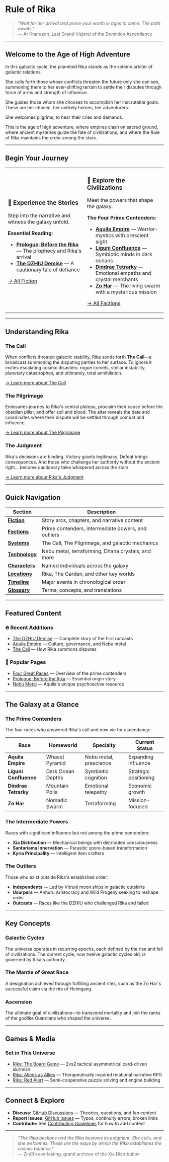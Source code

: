 # Rule of Rika

> *"Wait for her arrival and prove your worth in ages to come. The path awaits."*  
> — Ar Kharazon, Last Grand Vizjerei of the Dominion Ascendancy

---

## Welcome to the Age of High Adventure

In this galactic cycle, the planetoid Rika stands as the solemn arbiter of galactic relations. 

She calls forth those whose conflicts threaten the future only she can see, summoning them to her ever-shifting terrain to settle their disputes through force of arms and strength of influence. 

She guides those whom she chooses to accomplish her inscrutable goals. These are her chosen, her unlikely heroes, her adventurers. 

She welcomes pilgrims, to hear their cries and demands. 

This is the age of high adventure, where empires clash on sacred ground, where ancient mysteries guide the fate of civilizations, and where the Rule of Rika maintains the order among the stars.

---

## Begin Your Journey

<table>
<tr>
<td width="50%">

### 📖 **Experience the Stories**
Step into the narrative and witness the galaxy unfold.

**Essential Reading:**
- [**Prologue: Before the Rika**](fiction/00-prologue) — The prophecy and Rika's arrival
- [**The DZHIU Demise**](fiction/01-the-dzhiu-demise) — A cautionary tale of defiance

[→ All Fiction](fiction/index)

</td>
<td width="50%">

### 🌌 **Explore the Civilizations**
Meet the powers that shape the galaxy.

**The Four Prime Contenders:**
- [**Aquila Empire**](factions/prime-contenders/aquila-empire) — Warrior-mystics with prescient sight
- [**Liguni Confluence**](factions/prime-contenders/liguni-confluence) — Symbiotic minds in dark oceans
- [**Dindrae Tetrarky**](factions/prime-contenders/dindrae-tetrarky) — Emotional empaths and crystal merchants
- [**Zo Har**](factions/prime-contenders/zo-har) — The living swarm with a mysterious mission

[→ All Factions](factions/index)

</td>
</tr>
</table>

---

## Understanding Rika

### The Call
When conflicts threaten galactic stability, Rika sends forth **The Call**—a broadcast summoning the disputing parties to her surface. To ignore it invites escalating cosmic disasters: rogue comets, stellar instability, planetary catastrophes, and ultimately, total annihilation.

[→ Learn more about The Call](systems/the-call)

### The Pilgrimage
Emissaries journey to Rika's central plateau, proclaim their cause before the obsidian pillar, and offer soil and blood. The altar reveals the date and coordinates where their dispute will be settled through combat and influence.

[→ Learn more about The Pilgrimage](systems/the-pilgrimage)

### The Judgment
Rika's decisions are binding. Victory grants legitimacy. Defeat brings consequences. And those who challenge her authority without the ancient right... become cautionary tales whispered across the stars.

[→ Learn more about Rika's Judgment](systems/rika-judgment)

---

## Quick Navigation

| Section | Description |
|---------|-------------|
| **[Fiction](fiction/index)** | Story arcs, chapters, and narrative content |
| **[Factions](factions/index)** | Prime contenders, intermediate powers, and outliers |
| **[Systems](systems/index)** | The Call, The Pilgrimage, and galactic mechanics |
| **[Technology](technology/index)** | Nebu metal, terraforming, Dhana crystals, and more |
| **[Characters](characters/index)** | Named individuals across the galaxy |
| **[Locations](locations/index)** | Rika, The Garden, and other key worlds |
| **[Timeline](meta/timeline)** | Major events in chronological order |
| **[Glossary](meta/glossary)** | Terms, concepts, and translations |

---

## Featured Content

### 🔥 **Recent Additions**
- [The DZHIU Demise](fiction/01-the-dzhiu-demise) — Complete story of the first outcasts
- [Aquila Empire](factions/prime-contenders/aquila-empire) — Culture, governance, and Nebu metal
- [The Call](systems/the-call) — How Rika summons disputes

### 🌟 **Popular Pages**
- [Four Great Races](factions/index) — Overview of the prime contenders
- [Prologue: Before the Rika](fiction/00-prologue) — Essential origin story
- [Nebu Metal](technology/nebu-metal.md) — Aquila's unique psychoactive resource

---

## The Galaxy at a Glance

### The Prime Contenders
The four races who answered Rika's call and now vie for ascendancy:

| Race | Homeworld | Specialty | Current Status |
|------|-----------|-----------|----------------|
| **Aquila Empire** | Whaset Pyramid | Nebu metal, prescience | Expanding influence |
| **Liguni Confluence** | Dark Ocean Depths | Symbiotic cognition | Strategic positioning |
| **Dindrae Tetrarky** | Mountain Polis | Emotional telepathy | Economic growth |
| **Zo Har** | Nomadic Swarm | Terraforming | Mission-focused |

### The Intermediate Powers
Races with significant influence but not among the prime contenders:

- **Xia Distribution** — Mechanical beings with distributed consciousness
- **Santariama Innervation** — Parasitic spore-based transformation
- **Kyria Principality** — Intelligent item crafters

### The Outliers
Those who exist outside Rika's established order:

- **Independents** — Led by Vitruni moon ships in galactic outskirts
- **Usurpers** — Anhuru Aristocracy and Wild Progeny seeking to reshape order
- **Outcasts** — Races like the DZHIU who challenged Rika and failed

---

## Key Concepts

### Galactic Cycles
The universe operates in recurring epochs, each defined by the rise and fall of civilizations. The current cycle, now twelve galactic cycles old, is governed by Rika's authority.

### The Mantle of Great Race
A designation achieved through fulfilling ancient rites, such as the Zo Har's successful claim via the rite of Holmgang.

### Ascension
The ultimate goal of civilizations—to transcend mortality and join the ranks of the godlike Guardians who shaped the universe.

---

## Games & Media

### Set in This Universe
- [Rika: The Board Game](games/rika-board-game.md) — 2vs2 tactical asymmetrical card-driven skirmish
- [Rika: Aliens as Allies](games/rika-rpg.md) — Therapeutically inspired relational narrative RPG  
- [Rika: Red Alert](games/rika-red-alert.md) — Semi-cooperative puzzle solving and engine building

---

## Connect & Explore

- **Discuss:** [GitHub Discussions](#) — Theories, questions, and fan content
- **Report Issues:** [GitHub Issues](#) — Typos, continuity errors, broken links
- **Contribute:** See [Contributing Guidelines](meta/contributing) for how to add content

---

> *"The Rika beckons and the Rika bestows its judgment. She calls, and she welcomes. These are the ways by which the Rika establishes the cosmic balance."*  
> — ZinChi everlasting, grand archiver of the Xia Distribution
